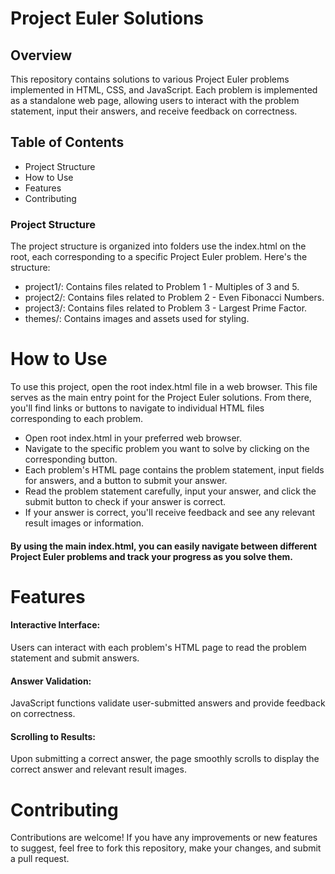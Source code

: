 # Project Euler Solutions
## Overview 
This repository contains solutions to various Project Euler problems implemented in HTML, CSS, and JavaScript. Each problem is implemented as a standalone web page, allowing users to interact with the problem statement, input their answers, and receive feedback on correctness.

## Table of Contents
* Project Structure
* How to Use
* Features
* Contributing

  
### Project Structure
The project structure is organized into folders use the index.html on the root, each corresponding to a specific Project Euler problem. Here's the structure:

* project1/: Contains files related to Problem 1 - Multiples of 3 and 5.
* project2/: Contains files related to Problem 2 - Even Fibonacci Numbers.
* project3/: Contains files related to Problem 3 - Largest Prime Factor.
* themes/: Contains images and assets used for styling.

# How to Use

To use this project, open the root index.html file in a web browser. This file serves as the main entry point for the Project Euler solutions. From there, you'll find links or buttons to navigate to individual HTML files corresponding to each problem.

- Open root index.html in your preferred web browser.
- Navigate to the specific problem you want to solve by clicking on the corresponding button.
- Each problem's HTML page contains the problem statement, input fields for answers, and a button to submit your answer.
- Read the problem statement carefully, input your answer, and click the submit button to check if your answer is correct.
- If your answer is correct, you'll receive feedback and see any relevant result images or information.
#### By using the main index.html, you can easily navigate between different Project Euler problems and track your progress as you solve them.


# Features
#### Interactive Interface:
  Users can interact with each problem's HTML page to read the problem statement and submit answers.
#### Answer Validation: 
JavaScript functions validate user-submitted answers and provide feedback on correctness.
#### Scrolling to Results:
Upon submitting a correct answer, the page smoothly scrolls to display the correct answer and relevant result images.

# Contributing
Contributions are welcome! If you have any improvements or new features to suggest, feel free to fork this repository, make your changes, and submit a pull request.

